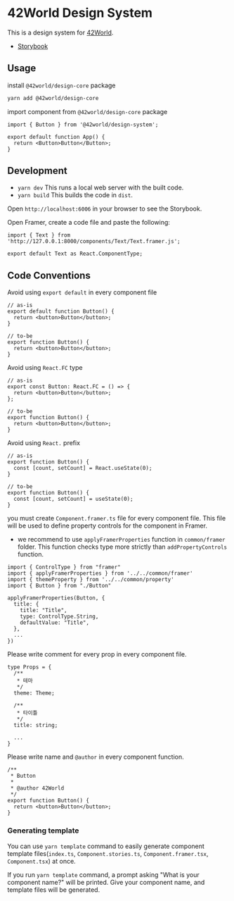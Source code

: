 # 42World Design System

This is a design system for [42World](https://42world.kr).

- [Storybook](https://42-world.github.io/design/latest/storybook)

## Usage

install `@42world/design-core` package

```bash
yarn add @42world/design-core
```

import component from `@42world/design-core` package

```tsx
import { Button } from '@42world/design-system';

export default function App() {
  return <Button>Button</Button>;
}
```

## Development

- `yarn dev` This runs a local web server with the built code.
- `yarn build` This builds the code in `dist`.

Open `http://localhost:6006` in your browser to see the Storybook.

Open Framer, create a code file and paste the following:

```tsx
import { Text } from 'http://127.0.0.1:8000/components/Text/Text.framer.js';

export default Text as React.ComponentType;
```

## Code Conventions

Avoid using `export default` in every component file

```tsx
// as-is
export default function Button() {
  return <button>Button</button>;
}

// to-be
export function Button() {
  return <button>Button</button>;
}
```

Avoid using `React.FC` type

```tsx
// as-is
export const Button: React.FC = () => {
  return <button>Button</button>;
};

// to-be
export function Button() {
  return <button>Button</button>;
}
```

Avoid using `React.` prefix

```tsx
// as-is
export function Button() {
  const [count, setCount] = React.useState(0);
}

// to-be
export function Button() {
  const [count, setCount] = useState(0);
}
```

you must create `Component.framer.ts` file for every component file. This file will be used to define property controls for the component in Framer.

- we recommend to use `applyFramerProperties` function in `common/framer` folder. This function checks type more strictly than `addPropertyControls` function.

```tsx
import { ControlType } from "framer"
import { applyFramerProperties } from '../../common/framer'
import { themeProperty } from '../../common/property'
import { Button } from "./Button"

applyFramerProperties(Button, {
  title: {
    title: "Title",
    type: ControlType.String,
    defaultValue: "Title",
  },
  ...
})
```

Please write comment for every prop in every component file.

```tsx
type Props = {
  /**
   * 테마
   */
  theme: Theme;

  /**
   * 타이틀
   */
  title: string;

  ...
}
```

Please write name and `@author` in every component function.

```tsx
/**
 * Button
 *
 * @author 42World
 */
export function Button() {
  return <button>Button</button>;
}
```

### Generating template

You can use `yarn template` command to easily generate component template files(`index.ts`, `Component.stories.ts`, `Component.framer.tsx`, `Component.tsx`) at once.

If you run `yarn template` command, a prompt asking "What is your component name?" will be printed. Give your component name, and template files will be generated.
